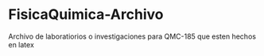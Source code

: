 # FisicaQuimica-Archivo
Archivo de laboratiorios o investigaciones para QMC-185 que esten hechos en latex
